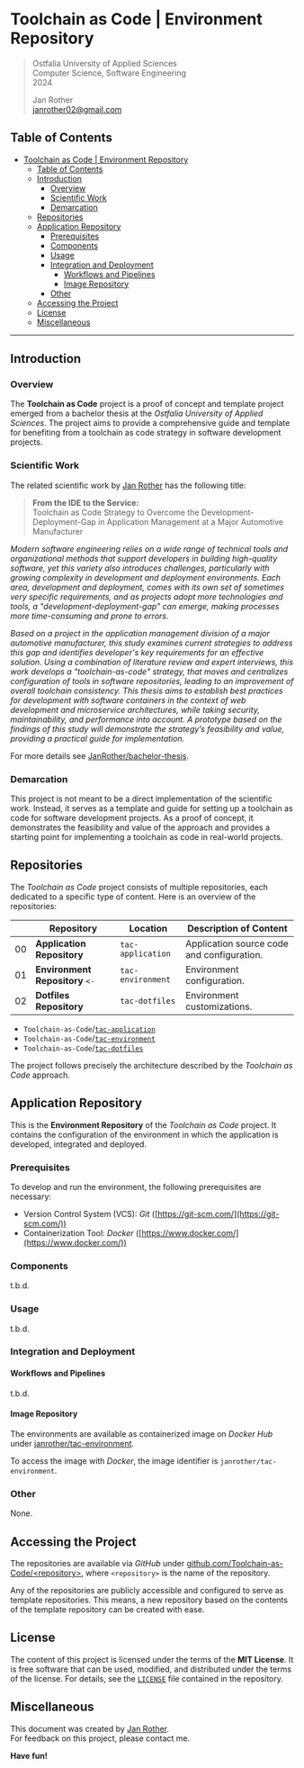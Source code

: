 # Toolchain as Code | Environment Repository

> Ostfalia University of Applied Sciences  
> Computer Science, Software Engineering  
> 2024  
> 
> Jan Rother  
> janrother02@gmail.com  

## Table of Contents

<!-- TOC -->
* [Toolchain as Code | Environment Repository](#toolchain-as-code--environment-repository)
  * [Table of Contents](#table-of-contents)
  * [Introduction](#introduction)
    * [Overview](#overview)
    * [Scientific Work](#scientific-work)
    * [Demarcation](#demarcation)
  * [Repositories](#repositories)
  * [Application Repository](#application-repository)
    * [Prerequisites](#prerequisites)
    * [Components](#components)
    * [Usage](#usage)
    * [Integration and Deployment](#integration-and-deployment)
      * [Workflows and Pipelines](#workflows-and-pipelines)
      * [Image Repository](#image-repository)
    * [Other](#other)
  * [Accessing the Project](#accessing-the-project)
  * [License](#license)
  * [Miscellaneous](#miscellaneous)
<!-- TOC -->

-----

## Introduction

### Overview

The **Toolchain as Code** project is a proof of concept and template project emerged from a bachelor thesis at the *Ostfalia University of Applied Sciences*. The project aims to provide a comprehensive guide and template for benefiting from a toolchain as code strategy in software development projects.

### Scientific Work

The related scientific work by [Jan Rother](https://github.com/JanRother/) has the following title:

> **From the IDE to the Service:**  
> Toolchain as Code Strategy to Overcome the Development-Deployment-Gap in Application Management at a Major Automotive Manufacturer

*Modern software engineering relies on a wide range of technical tools and organizational methods that support developers in building high-quality software, yet this variety also introduces challenges, particularly with growing complexity in development and deployment environments. Each area, development and deployment, comes with its own set of sometimes very specific requirements, and as projects adopt more technologies and tools, a "development-deployment-gap" can emerge, making processes more time-consuming and prone to errors.*

*Based on a project in the application management division of a major automotive manufacturer, this study examines current strategies to address this gap and identifies developer's key requirements for an effective solution. Using a combination of literature review and expert interviews, this work develops a "toolchain-as-code" strategy, that moves and centralizes configuration of tools in software repositories, leading to an improvement of overall toolchain consistency. This thesis aims to establish best practices for development with software containers in the context of web development and microservice architectures, while taking security, maintainability, and performance into account. A prototype based on the findings of this study will demonstrate the strategy’s feasibility and value, providing a practical guide for implementation.*

For more details see [JanRother/bachelor-thesis](https://github.com/JanRother/bachelor-thesis).

### Demarcation

This project is not meant to be a direct implementation of the scientific work. Instead, it serves as a template and guide for setting up a toolchain as code for software development projects. As a proof of concept, it demonstrates the feasibility and value of the approach and provides a starting point for implementing a toolchain as code in real-world projects.

## Repositories

The *Toolchain as Code* project consists of multiple repositories, each dedicated to a specific type of content. Here is an overview of the repositories:

|    | Repository                      | Location          | Description of Content                     |
|----|---------------------------------|-------------------|--------------------------------------------|
| 00 | **Application Repository**      | `tac-application` | Application source code and configuration. |
| 01 | **Environment Repository** `<-` | `tac-environment` | Environment configuration.                 |
| 02 | **Dotfiles Repository**         | `tac-dotfiles`    | Environment customizations.                |

- `Toolchain-as-Code`/[`tac-application`](https://github.com/Toolchain-as-Code/tac-application)
- `Toolchain-as-Code`/[`tac-environment`](https://github.com/Toolchain-as-Code/tac-environment)
- `Toolchain-as-Code`/[`tac-dotfiles`](https://github.com/Toolchain-as-Code/tac-dotfiles)

The project follows precisely the architecture described by the *Toolchain as Code* approach.

## Application Repository

This is the **Environment Repository** of the *Toolchain as Code* project. It contains the configuration of the environment in which the application is developed, integrated and deployed. 

### Prerequisites

To develop and run the environment, the following prerequisites are necessary:

- Version Control System (VCS): *Git* ([https://git-scm.com/](https://git-scm.com/))
- Containerization Tool: *Docker* ([https://www.docker.com/](https://www.docker.com/))

### Components

t.b.d.

### Usage

t.b.d.

### Integration and Deployment

#### Workflows and Pipelines

t.b.d.

#### Image Repository

The environments are available as containerized image on *Docker Hub* under [janrother/tac-environment](https://hub.docker.com/repository/docker/janrother/tac-environment).

To access the image with *Docker*, the image identifier is `janrother/tac-environment`.

### Other

None.

## Accessing the Project

The repositories are available via *GitHub* under [github.com/Toolchain-as-Code/\<repository\>](https://github.com/Toolchain-as-Code/), where `<repository>` is the name of the repository.

Any of the repositories are publicly accessible and configured to serve as template repositories. This means, a new repository based on the contents of the template repository can be created with ease.

## License

The content of this project is licensed under the terms of the **MIT License**. It is free software that can be used, modified, and distributed under the terms of the license. For details, see the [`LICENSE`](LICENSE) file contained in the repository.

## Miscellaneous

This document was created by [Jan Rother](https://github.com/JanRother/).  
For feedback on this project, please contact me.  

**Have fun!**
